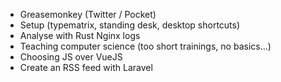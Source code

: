 - Greasemonkey (Twitter / Pocket)
- Setup (typematrix, standing desk, desktop shortcuts)
- Analyse with Rust Nginx logs
- Teaching computer science (too short trainings, no basics…)
- Choosing JS over VueJS
- Create an RSS feed with Laravel

